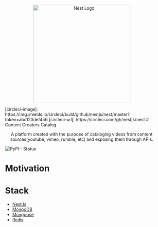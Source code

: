 <p align="center">
  <a href="http://nestjs.com/" target="blank"><img src="https://nestjs.com/img/logo_text.svg" width="320" alt="Nest Logo" /></a>
</p>
[circleci-image]: https://img.shields.io/circleci/build/github/nestjs/nest/master?token=abc123def456
[circleci-url]: https://circleci.com/gh/nestjs/nest
# Content Creators Catalog

<p align="center">A platform created with the purpose of cataloging videos from content sources(youtube, vimeo, rumble, etc) and exposing them through APIs.</p>
<img alt="PyPI - Status" src="https://img.shields.io/pypi/status/ccc">

# Motivation

<p> </p>

# Stack

- <a href="http://nestjs.com/">NestJs</a>
- <a href="https://www.mongodb.com/">MongoDB</a>
- <a href="https://mongoosejs.com/">Mongoose</a>
- <a href="https://redis.io/">Redis</a>
